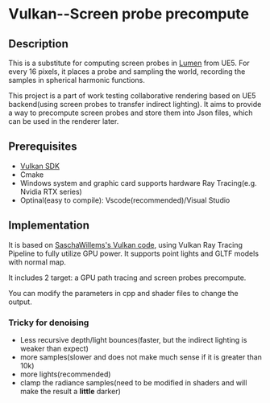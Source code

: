 # Vulkan--Screen probe precompute

## Description

This is a substitute for computing screen probes in [Lumen](https://advances.realtimerendering.com/s2022/SIGGRAPH2022-Advances-Lumen-Wright%20et%20al.pdf) from UE5. For every 16 pixels, it places a probe and sampling the world, recording the samples in spherical harmonic functions.

This project is a part of work testing collaborative rendering based on UE5 backend(using screen probes to transfer indirect lighting). It aims to provide a way to precompute screen probes and store them into Json files, which can be used in the renderer later.

## Prerequisites

- [Vulkan SDK](https://vulkan.lunarg.com/sdk/home)
- Cmake
- Windows system and graphic card supports hardware Ray Tracing(e.g. Nvidia RTX series)
- Optinal(easy to compile): Vscode(recommended)/Visual Studio

## Implementation

It is based on [SaschaWillems's Vulkan code](https://github.com/SaschaWillems/Vulkan/), using Vulkan Ray Tracing Pipeline to fully utilize GPU power. It supports point lights and GLTF models with normal map.

It includes 2 target: a GPU path tracing and screen probes precompute.

You can modify the parameters in cpp and shader files to change the output. 

### Tricky for denoising
- Less recursive depth/light bounces(faster, but the indirect lighting is weaker than expect)
- more samples(slower and does not make much sense if it is greater than 10k)
- more lights(recommended)
- clamp the radiance samples(need to be modified in shaders and will make the result a **little** darker)

